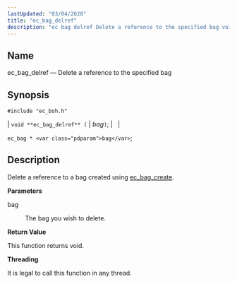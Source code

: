 ```yaml
---
lastUpdated: "03/04/2020"
title: "ec_bag_delref"
description: "ec bag delref Delete a reference to the specified bag void ec bag delref bag ec bag bag Delete a reference to a bag created using ec bag create bag The bag you wish to delete This function returns void It is legal to call this function in any thread..."
---
```


<a name="apis.ec_bag_delref"></a> 
## Name

ec_bag_delref — Delete a reference to the specified bag

## Synopsis

`#include "ec_boh.h"`

| `void **ec_bag_delref** (` | <var class="pdparam">bag</var>`)`; |   |

`ec_bag * <var class="pdparam">bag</var>`;<a name="idp47309648"></a> 
## Description

Delete a reference to a bag created using [ec_bag_create](/momentum/3/3-api/apis-ec-bag-create).

**<a name="idp47311584"></a> Parameters**

<dl class="variablelist">

<dt>bag</dt>

<dd>

The bag you wish to delete.

</dd>

</dl>

**<a name="idp47314304"></a> Return Value**

This function returns void.

**<a name="idp47315216"></a> Threading**

It is legal to call this function in any thread.